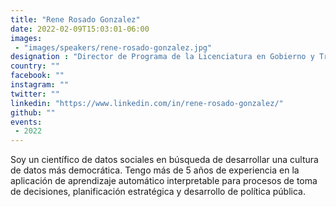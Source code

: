 ```yaml
---
title: "Rene Rosado Gonzalez"
date: 2022-02-09T15:03:01-06:00
images:
 - "images/speakers/rene-rosado-gonzalez.jpg"
designation : "Director de Programa de la Licenciatura en Gobierno y Transformación Pública @ Tecnológico de Monterrey, Región Ciudad de México"
country: ""
facebook: ""
instagram: ""
twitter: ""
linkedin: "https://www.linkedin.com/in/rene-rosado-gonzalez/"
github: ""
events:
 - 2022
---
```


Soy un científico de datos sociales en búsqueda de desarrollar una cultura de datos más democrática. Tengo más de 5 años de experiencia en la aplicación de aprendizaje automático interpretable para procesos de toma de decisiones, planificación estratégica y desarrollo de política pública.
